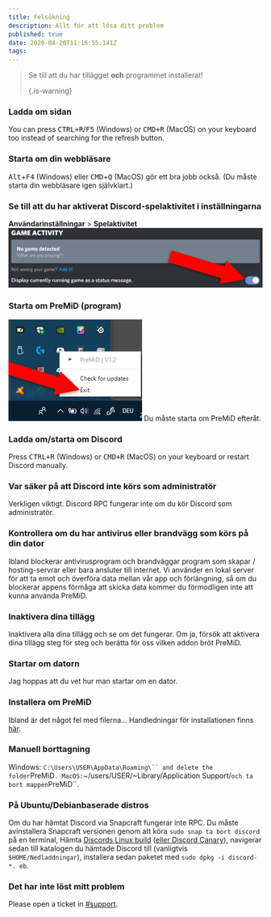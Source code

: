 ```yaml
---
title: Felsökning
description: Allt för att lösa ditt problem
published: true
date: 2020-04-20T11:16:55.141Z
tags:
---
```


> Se till att du har tillägget **och** programmet installerat! 
> 
> {.is-warning}

### Ladda om sidan
You can press <kbd>CTRL+R</kbd>/<kbd>F5</kbd> (Windows) or <kbd>CMD+R</kbd> (MacOS) on your keyboard too instead of searching for the refresh button.

### Starta om din webbläsare
<kbd>Alt</kbd>+<kbd>F4</kbd> (Windows) eller <kbd>CMD</kbd>+<kbd>Q</kbd> (MacOS) gör ett bra jobb också. (Du måste starta din webbläsare igen självklart.)

### Se till att du har aktiverat Discord-spelaktivitet i inställningarna
**Användarinställningar** > **Spelaktivitet** ![gameactivity_edited.png](/gameactivity_edited.png)

### Starta om PreMiD (program)
![quit.png](/quit.png) Du måste starta om PreMiD efteråt.

### Ladda om/starta om Discord
Press <kbd>CTRL+R</kbd> (Windows) or <kbd>CMD+R</kbd> (MacOS) on your keyboard or restart Discord manually.

### Var säker på att Discord inte körs som administratör
Verkligen viktigt. Discord RPC fungerar inte om du kör Discord som administratör.

### Kontrollera om du har antivirus eller brandvägg som körs på din dator
Ibland blockerar antivirusprogram och brandväggar program som skapar / hosting-servrar eller bara ansluter till internet. Vi använder en lokal server för att ta emot och överföra data mellan vår app och förlängning, så om du blockerar appens förmåga att skicka data kommer du förmodligen inte att kunna använda PreMiD.

### Inaktivera dina tillägg
Inaktivera alla dina tillägg och se om det fungerar. Om ja, försök att aktivera dina tillägg steg för steg och berätta för oss vilken addon bröt PreMiD.

### Startar om datorn
Jag hoppas att du vet hur man startar om en dator.

### Installera om PreMiD
Ibland är det något fel med filerna... Handledningar för installationen finns [här](/install).

### Manuell borttagning
Windows:    `C:\Users\USER\AppData\Roaming\`` and delete the folder`PreMiD`.
MacOS:`~/users/USER/~Library/Application Support/`och ta bort mappen`PreMiD``.

### På Ubuntu/Debianbaserade distros
Om du har hämtat Discord via Snapcraft fungerar inte RPC. Du måste avinstallera Snapcraft versionen genom att köra `sudo snap ta bort discord` på en terminal, Hämta [Discords Linux build](https://discordapp.com/api/download?platform=linux) ([eller Discord Canary](https://discordapp.com/api/canary/download?platform=linux)), navigerar sedan till katalogen du hämtade Discord till (vanligtvis `$HOME/Nedladdningar`), installera sedan paketet med `sudo dpkg -i discord-*. eb`.

### Det har inte löst mitt problem
Please open a ticket in [#support](https://discord.gg/WvfVZ8T).